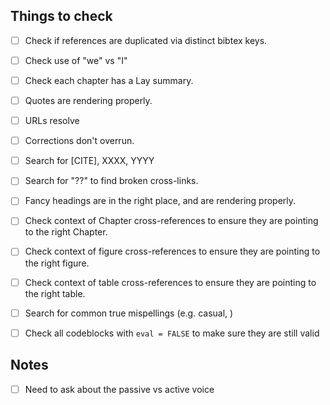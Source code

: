 ## Things to check 

- [ ] Check if references are duplicated via distinct bibtex keys.
- [ ] Check use of "we" vs "I"
- [ ] Check each chapter has a Lay summary.
- [ ] Quotes are rendering properly.
- [ ] URLs resolve
- [ ] Corrections don't overrun.
- [ ] Search for [CITE], XXXX, YYYY
- [ ] Search for "??" to find broken cross-links.
- [ ] Fancy headings are in the right place, and are rendering properly.
- [ ] Check context of Chapter cross-references to ensure they are pointing to the right Chapter.
- [ ] Check context of figure cross-references to ensure they are pointing to the right figure.
- [ ] Check context of table cross-references to ensure they are pointing to the right table.
- [ ] Search for common true mispellings (e.g. casual, )
- [ ] Check all codeblocks with `eval = FALSE` to make sure they are still valid


## Notes
- [ ] Need to ask about the passive vs active voice
